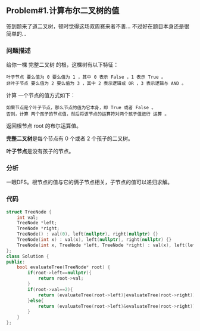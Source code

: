 ## Problem#1.计算布尔二叉树的值
签到题来了道二叉树，顿时觉得这场双周赛来者不善...
不过好在题目本身还是很简单的...
### 问题描述
给你一棵 完整二叉树 的根，这棵树有以下特征：

    叶子节点 要么值为 0 要么值为 1 ，其中 0 表示 False ，1 表示 True 。
    非叶子节点 要么值为 2 要么值为 3 ，其中 2 表示逻辑或 OR ，3 表示逻辑与 AND 。

计算 一个节点的值方式如下：

    如果节点是个叶子节点，那么节点的值为它本身，即 True 或者 False 。
    否则，计算 两个孩子的节点值，然后将该节点的运算符对两个孩子值进行 运算 。

返回根节点 root 的布尔运算值。

**完整二叉树**是每个节点有 0 个或者 2 个孩子的二叉树。

**叶子节点**是没有孩子的节点。
### 分析
一眼DFS。根节点的值与它的俩子节点相关，子节点的值可以递归求解。
### 代码
```cpp
struct TreeNode {
    int val;
    TreeNode *left;
    TreeNode *right;
    TreeNode() : val(0), left(nullptr), right(nullptr) {}
    TreeNode(int x) : val(x), left(nullptr), right(nullptr) {}
    TreeNode(int x, TreeNode *left, TreeNode *right) : val(x), left(left), right(right) {}
};
class Solution {
public:
    bool evaluateTree(TreeNode* root) {
        if(root->left==nullptr){
            return root->val;
        }
        if(root->val==2){
            return (evaluateTree(root->left)|evaluateTree(root->right));
        }else{
            return (evaluateTree(root->left)&evaluateTree(root->right));
        }
    }
};
```